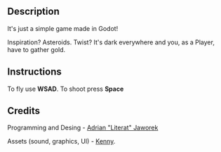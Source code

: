 ## Description

It's just a simple game made in Godot!

Inspiration? Asteroids. Twist? It's dark everywhere and you, as a Player, have to gather gold.

## Instructions

To fly use **WSAD**. To shoot press **Space**

## Credits

Programming and Desing - [Adrian "Literat" Jaworek](https://www.kolegaliterat.pl/adrian-jaworek-producent-portfolio/)

Assets (sound, graphics, UI) - [Kenny](https://www.kenney.nl/).

